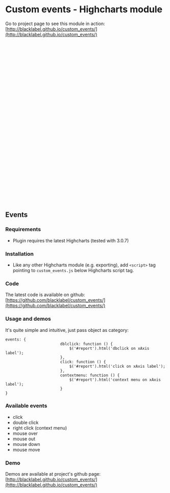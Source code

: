 <script src="http://code.jquery.com/jquery-1.9.1.min.js"></script>
<script src="http://code.highcharts.com/highcharts.js"></script>
<script src="./customEvents.js"></script>

# Custom events - Highcharts module

Go to project page to see this module in action: [http://blacklabel.github.io/custom_events/](http://blacklabel.github.io/custom_events/)


<div id="chart" style="height: 500px"></div>
<h2>Events</h2>
<div id="report"></div>
<script>
window.chart = new Highcharts.Chart({
            chart:{
                renderTo: 'chart'
            },
            title: {
                events: {
                    dblclick: function () {
                        $('#report').html('dbclick on title');
                    },
                    click: function () {
                        $('#report').html('click on title');
                    },
                    contextmenu: function () {
                        $('#report').html('context menu on title ');
                    }
                }
            },
            yAxis: [{
                plotLines: [{
                    color: '#FF0000',
                    width: 10,
                    value: 70,
                    events: {
                        dblclick: function () {
                            $('#report').html('dbclick on plotline');
                        },
                        click: function () {
                            $('#report').html('click on plotline');
                        },
                        contextmenu: function () {
                            $('#report').html('context menu on plotline');
                        }
                    }
                }],
                plotBands: [{ // mark the weekend
                    color: '#FCFFC5',
                    from: 100,
                    to: 200,
                    events: {
                        dblclick: function () {
                            $('#report').html('dbclick on plotband');
                        },
                        click: function () {
                            $('#report').html('click on plotband');
                        },
                        contextmenu: function () {
                            $('#report').html('context menu on plotband');
                        }
                    }
                }],
                labels: {
                    events: {
                        dblclick: function () {
                            $('#report').html('dbclick on yAxis label');
                        },
                        click: function () {
                            $('#report').html('click on yAxis label');
                        },
                        contextmenu: function () {
                            $('#report').html('context menu on yAxis label');
                        }
                    }
                }
            }, {
                opposite: true,
                linkedTo: 0,
                labels: {
                    events: {
                        dblclick: function () {
                            $('#report').html('dbclick on yAxis label');
                        },
                        click: function () {
                            $('#report').html('click yAxis label');
                        },
                        contextmenu: function () {
                            $('#report').html('context menu yAXIS 2');
                        }
                    }
                }
            }],
            xAxis: {
                labels: {
                    rotation: -45,
                    events: {
                        dblclick: function () {
                            $('#report').html('dbclick on xAxis label');
                        },
                        click: function () {
                            $('#report').html('click on xAxis label');
                        },
                        contextmenu: function () {
                            $('#report').html('context menu on xAxis label');
                        }
                    }
                }
            },
            plotOptions: {
                series: {
                    dataLabels:{
                        enabled:true,
                        events:{
                            dblclick: function () {
                                $('#report').html('dbclick on datalabel');
                            },
                            click: function () {
                                $('#report').html('click on datalabel');
                            },
                            contextmenu: function () {
                                $('#report').html('context menu on datalabel');
                            }
                        }
                    },
                    events: {
                        dblclick: function () {
                            $('#report').html('dbclick on serie');
                        },
                        click: function () {
                            $('#report').html('click on serie');
                        },
                        contextmenu: function () {
                            $('#report').html('context menu on serie');
                        }
                    },
                    point: {
                        events: {
                            dblclick: function () {
                                $('#report').html('dbclick on serie point');
                            },
                            click: function () {
                                $('#report').html('click on serie point');
                            },
                            contextmenu: function () {
                                $('#report').html('context menu on serie point');
                            }
                        }
                    }
                }
            },
            legend: {
                itemEvents: {
                    dblclick: function () {
                        $('#report').html('dbclick on legend item');
                    },
                    click: function () {
                        $('#report').html('click on legend item');
                    },
                    contextmenu: function () {
                        $('#report').html('context menu on legend item ');
                    }
                }
            },
            series: [{
                data: [29.9, 71.5, 106.4, 129.2, 144.0, 176.0, 135,43]
            },{
                type:'column',
                data: [50,16,21,11,22,12]
            }]

        });
</script>

### Requirements

* Plugin requires the latest Highcharts (tested with 3.0.7)

### Installation

* Like any other Highcharts module (e.g. exporting), add `<script>` tag pointing to `custom_events.js` below Highcharts script tag.

### Code

The latest code is available on github: [https://github.com/blacklabel/custom_events/](https://github.com/blacklabel/custom_events/)

### Usage and demos

It's quite simple and intuitive, just pass object as category:

```
events: {
                        dblclick: function () {
                            $('#report').html('dbclick on xAxis label');
                        },
                        click: function () {
                            $('#report').html('click on xAxis label');
                        },
                        contextmenu: function () {
                            $('#report').html('context menu on xAxis label');
                        }
}
```
### Available events

* click
* double click
* right click (context menu)
* mouse over
* mouse out
* mouse down
* mouse move

### Demo

Demos are available at project's github page: [http://blacklabel.github.io/custom_events/](http://blacklabel.github.io/custom_events/)
